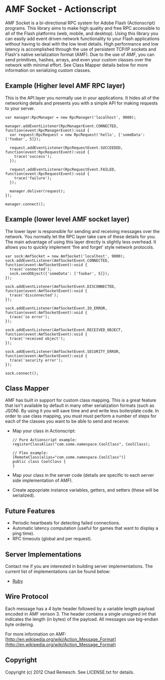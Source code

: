 # AMF Socket - Actionscript

AMF Socket is a bi-directional RPC system for Adobe Flash (Actionscript) programs.
This library aims to make high quality and free RPC accessible to all of the Flash platforms (web, mobile, and desktop).
Using this library you can easily add event driven network functionality to your Flash applications without having to deal with the low level details.
High performance and low latency is accomplished through the use of persistent TCP/IP sockets and Flash's native serialization format (AMF).
Due to the use of AMF, you can send primitives, hashes, arrays, and even your custom classes over the network with minimal effort.
See Class Mapper details below for more information on serializing custom classes.

## Example (Higher level AMF RPC layer)

This is the API layer you normally use in your applications.
It hides all of the networking details and presents you with a simple API for making requests to your server.

    var manager:RpcManager = new RpcManager('localhost', 9000);

    manager.addEventListener(RpcManagerEvent.CONNECTED, function(event:RpcManagerEvent):void {
      var request:RpcRequest = new RpcRequest('hello', {'someData': ['foobar', 5]});

      request.addEventListener(RpcRequestEvent.SUCCEEDED, function(event:RpcRequestEvent):void {
        trace('success');
      });

      request.addEventListener(RpcRequestEvent.FAILED, function(event:RpcRequestEvent):void {
        trace('failure');
      });

      manager.deliver(request);
    });

    manager.connect();

## Example (lower level AMF socket layer)

The lower layer is responsible for sending and receiving messages over the network.
You normally let the RPC layer take care of these details for you.
The main advantage of using this layer directly is slightly less overhead.
It allows you to quickly implement 'fire and forget' style network protocols.

    var sock:AmfSocket = new AmfSocket('localhost', 9000);
    sock.addEventListener(AmfSocketEvent.CONNECTED, function(event:AmfSocketEvent):void {
      trace('connected');
      sock.sendObject({'someData': ['foobar', 5]});
    });

    sock.addEventListener(AmfSocketEvent.DISCONNECTED, function(event:AmfSocketEvent):void {
      trace('disconnected');
    });

    sock.addEventListener(AmfSocketEvent.IO_ERROR, function(event:AmfSocketEvent):void {
      trace('io error');
    });

    sock.addEventListener(AmfSocketEvent.RECEIVED_OBJECT, function(event:AmfSocketEvent):void {
      trace('received object');
    });

    sock.addEventListener(AmfSocketEvent.SECURITY_ERROR, function(event:AmfSocketEvent):void {
      trace('security error');
    });

    sock.connect();

## Class Mapper

AMF has built in support for custom class mapping.
This is a great feature that isn't available by default in many other serialization formats (such as JSON).
By using it you will save time and and write less boilerplate code.
In order to use class mapping, you must must perform a number of steps for each of the classes you want to be able to send and receive:

* Map your class in Actionscript:

      // Pure Actionscript example:
      registerClassAlias("com.some.namespace.CoolClass", CoolClass);

      // Flex example:
      [RemoteClass(alias="com.some.namespace.CoolClass")]
      public class CoolClass {
      }

* Map your class in the server code (details are specific to each server side implementation of AMF).

* Create appopriate instance variables, getters, and setters (these will be serialized).

## Future Features

* Periodic heartbeats for detecting failed connections.
* Automatic latency computation (useful for games that want to display a ping time).
* RPC timeouts (global and per request).

## Server Implementations

Contact me if you are interested in building server implementations.
The current list of implementations can be found below:

* [Ruby](https://github.com/chadrem/amf_socket_ruby)

## Wire Protocol

Each message has a 4 byte header followed by a variable length payload encoded in AMF verison 3.
The header contains a single unsigned int that indicates the length (in bytes) of the payload.
All messages use big-endian byte ordering.

For more information on AMF: [http://en.wikipedia.org/wiki/Action_Message_Format](http://en.wikipedia.org/wiki/Action_Message_Format)

## Copyright

Copyright (c) 2012 Chad Remesch. See LICENSE.txt for details.
